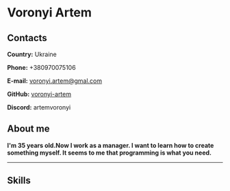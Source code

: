 # Voronyi Artem

## Contacts

**Country:** Ukraine

**Phone:** +380970075106

**E-mail:** voronyi.artem@gmal.com

**GitHub:** [voronyi-artem](https://github.com/voronyi-artem)

**Discord:** artemvoronyi

## About me
**I'm 35 years old.Now I work as a manager. I want to learn how to create something myself. It seems to me that programming is what you need.**
***************
## Skills
 